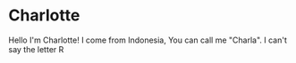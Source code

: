 # Charlotte
Hello I'm Charlotte! I come from Indonesia, You can call me "Charla". I can't say the letter R

